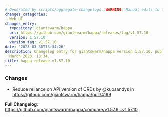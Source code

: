 ```yaml
---
# Generated by scripts/aggregate-changelogs. WARNING: Manual edits to this files will be overwritten.
changes_categories:
- Web UI
changes_entry:
  repository: giantswarm/happa
  url: https://github.com/giantswarm/happa/releases/tag/v1.57.10
  version: 1.57.10
  version_tag: v1.57.10
date: '2023-03-30T13:34:26'
description: Changelog entry for giantswarm/happa version 1.57.10, published on 30
  March 2023, 13:34.
title: happa release v1.57.10
---
```


<!-- Release notes generated using configuration in .github/release.yml at main -->

### Changes
* Reduce reliance on API version of CRDs by @kuosandys in https://github.com/giantswarm/happa/pull/4199


**Full Changelog**: https://github.com/giantswarm/happa/compare/v1.57.9...v1.57.10
